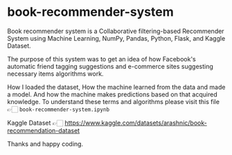 # book-recommender-system

Book recommender system is a Collaborative filtering-based Recommender System using Machine Learning, NumPy, Pandas, Python, Flask, and Kaggle Dataset.

The purpose of this system was to get an idea of how Facebook's automatic friend tagging suggestions and e-commerce sites suggesting necessary items algorithms work.

How I loaded the dataset, How the machine learned from the data and made a model. And how the machine makes predictions based on that
acquired knowledge. To understand these terms and algorithms please visit this file 👉🏻 `book-recommender-system.ipynb`

Kaggle Dataset 👉🏻 https://www.kaggle.com/datasets/arashnic/book-recommendation-dataset

Thanks and happy coding.
